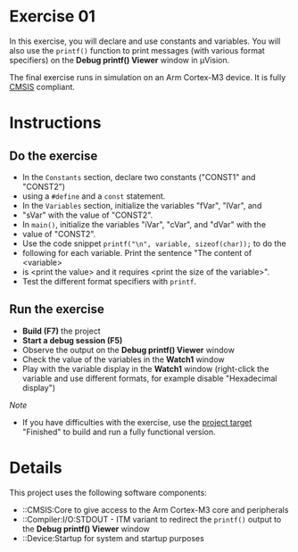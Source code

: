 # Exercise 01

In this exercise, you will declare and use constants and variables. You will
also use the `printf()` function to print messages (with various format
specifiers) on the **Debug printf() Viewer** window in µVision.

The final exercise runs in simulation on an Arm Cortex-M3 device. It is fully
[CMSIS](https://github.com/arm-software/CMSIS_5) compliant.

# Instructions

## Do the exercise

- In the `Constants` section, declare two constants ("CONST1" and "CONST2")
- using a `#define` and a `const` statement.
- In the `Variables` section, initialize the variables "fVar", "lVar", and
- "sVar" with the value of "CONST2".
- In `main()`, initialize the variables "iVar", "cVar", and "dVar" with the
- value of "CONST2".
- Use the code snippet `printf("\n", variable, sizeof(char));` to do the
- following for each variable. Print the sentence "The content of \<variable\>
- is \<print the value\> and it requires \<print the size of the variable\>".
- Test the different format specifiers with `printf`.

## Run the exercise

- **Build (F7)** the project
- **Start a debug session (F5)**
- Observe the output on the **Debug printf() Viewer** window
- Check the value of the variables in the **Watch1** window
- Play with the variable display in the **Watch1** window (right-click the
  variable and use different formats, for example disable "Hexadecimal
  display")

*Note*

- If you have difficulties with the exercise, use the
  [project target](http://www.keil.com/support/man/docs/uv4/uv4_ca_projtargfilegr.htm)
  "Finished" to build and run a fully functional version.

# Details

This project uses the following software components:
- ::CMSIS:Core to give access to the Arm Cortex-M3 core and peripherals
- ::Compiler:I/O:STDOUT - ITM variant to redirect the `printf()` output to the
  **Debug printf() Viewer** window
- ::Device:Startup for system and startup purposes
